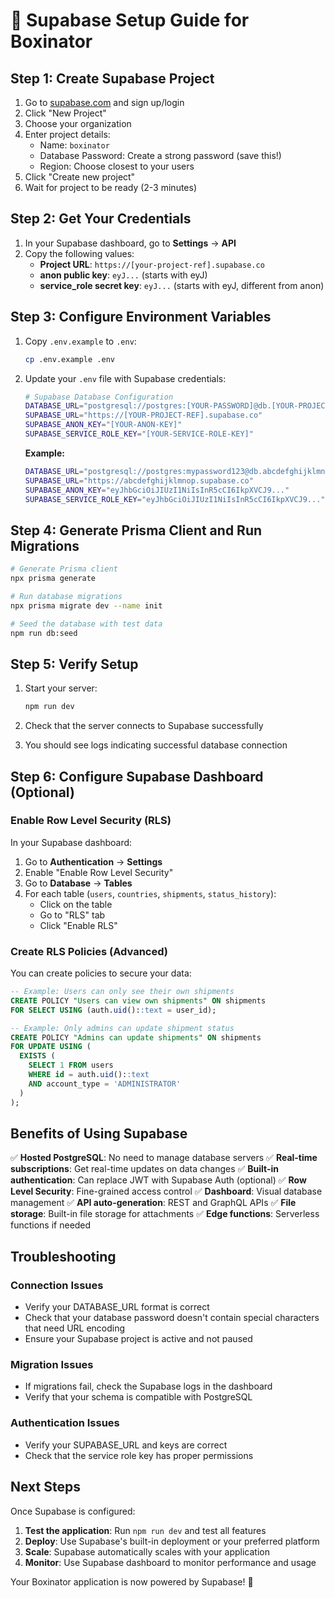 # 🚀 Supabase Setup Guide for Boxinator

## Step 1: Create Supabase Project

1. Go to [supabase.com](https://supabase.com) and sign up/login
2. Click "New Project"
3. Choose your organization
4. Enter project details:
   - Name: `boxinator`
   - Database Password: Create a strong password (save this!)
   - Region: Choose closest to your users
5. Click "Create new project"
6. Wait for project to be ready (2-3 minutes)

## Step 2: Get Your Credentials

1. In your Supabase dashboard, go to **Settings** → **API**
2. Copy the following values:
   - **Project URL**: `https://[your-project-ref].supabase.co`
   - **anon public key**: `eyJ...` (starts with eyJ)
   - **service_role secret key**: `eyJ...` (starts with eyJ, different from anon)

## Step 3: Configure Environment Variables

1. Copy `.env.example` to `.env`:
   ```bash
   cp .env.example .env
   ```

2. Update your `.env` file with Supabase credentials:
   ```bash
   # Supabase Database Configuration
   DATABASE_URL="postgresql://postgres:[YOUR-PASSWORD]@db.[YOUR-PROJECT-REF].supabase.co:5432/postgres"
   SUPABASE_URL="https://[YOUR-PROJECT-REF].supabase.co"
   SUPABASE_ANON_KEY="[YOUR-ANON-KEY]"
   SUPABASE_SERVICE_ROLE_KEY="[YOUR-SERVICE-ROLE-KEY]"
   ```

   **Example:**
   ```bash
   DATABASE_URL="postgresql://postgres:mypassword123@db.abcdefghijklmnop.supabase.co:5432/postgres"
   SUPABASE_URL="https://abcdefghijklmnop.supabase.co"
   SUPABASE_ANON_KEY="eyJhbGciOiJIUzI1NiIsInR5cCI6IkpXVCJ9..."
   SUPABASE_SERVICE_ROLE_KEY="eyJhbGciOiJIUzI1NiIsInR5cCI6IkpXVCJ9..."
   ```

## Step 4: Generate Prisma Client and Run Migrations

```bash
# Generate Prisma client
npx prisma generate

# Run database migrations
npx prisma migrate dev --name init

# Seed the database with test data
npm run db:seed
```

## Step 5: Verify Setup

1. Start your server:
   ```bash
   npm run dev
   ```

2. Check that the server connects to Supabase successfully
3. You should see logs indicating successful database connection

## Step 6: Configure Supabase Dashboard (Optional)

### Enable Row Level Security (RLS)
In your Supabase dashboard:

1. Go to **Authentication** → **Settings**
2. Enable "Enable Row Level Security"
3. Go to **Database** → **Tables**
4. For each table (`users`, `countries`, `shipments`, `status_history`):
   - Click on the table
   - Go to "RLS" tab
   - Click "Enable RLS"

### Create RLS Policies (Advanced)
You can create policies to secure your data:

```sql
-- Example: Users can only see their own shipments
CREATE POLICY "Users can view own shipments" ON shipments
FOR SELECT USING (auth.uid()::text = user_id);

-- Example: Only admins can update shipment status
CREATE POLICY "Admins can update shipments" ON shipments
FOR UPDATE USING (
  EXISTS (
    SELECT 1 FROM users 
    WHERE id = auth.uid()::text 
    AND account_type = 'ADMINISTRATOR'
  )
);
```

## Benefits of Using Supabase

✅ **Hosted PostgreSQL**: No need to manage database servers
✅ **Real-time subscriptions**: Get real-time updates on data changes
✅ **Built-in authentication**: Can replace JWT with Supabase Auth (optional)
✅ **Row Level Security**: Fine-grained access control
✅ **Dashboard**: Visual database management
✅ **API auto-generation**: REST and GraphQL APIs
✅ **File storage**: Built-in file storage for attachments
✅ **Edge functions**: Serverless functions if needed

## Troubleshooting

### Connection Issues
- Verify your DATABASE_URL format is correct
- Check that your database password doesn't contain special characters that need URL encoding
- Ensure your Supabase project is active and not paused

### Migration Issues
- If migrations fail, check the Supabase logs in the dashboard
- Verify that your schema is compatible with PostgreSQL

### Authentication Issues
- Verify your SUPABASE_URL and keys are correct
- Check that the service role key has proper permissions

## Next Steps

Once Supabase is configured:

1. **Test the application**: Run `npm run dev` and test all features
2. **Deploy**: Use Supabase's built-in deployment or your preferred platform
3. **Scale**: Supabase automatically scales with your application
4. **Monitor**: Use Supabase dashboard to monitor performance and usage

Your Boxinator application is now powered by Supabase! 🎉
